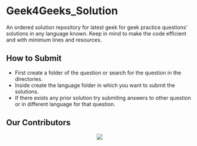 # Geek4Geeks_Solution
An ordered solution repository for latest geek for geek practice questions' solutions in any language known. Keep in mind to make the code efficient and with minimum lines and resources.

## How to Submit
* First create a folder of the question or search for the question in the directories.
* Inside create the language folder in which you want to submit the solutions.
* If there exists any prior solution try submiting answers to other question or in different language for that question.

## Our Contributors
<p align="center"><a href="https://github.com/PreyumKr/Geek4Geeks_Solution/graphs/contributors">
  <img src="https://contributors-img.web.app/image?repo=PreyumKr/Geek4Geeks_Solution" />
</a></p>

